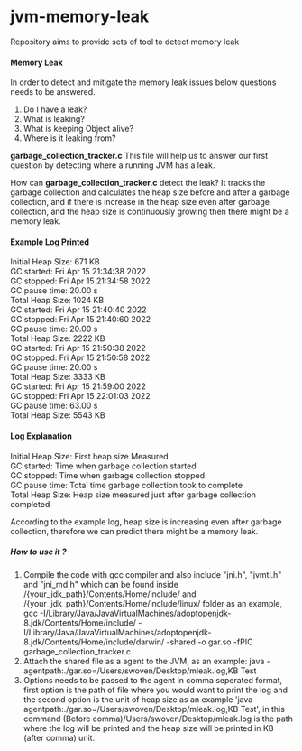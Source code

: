 # jvm-memory-leak
Repository aims to provide sets of tool to detect memory leak

#### Memory Leak
In order to detect and mitigate the memory leak issues below questions needs to be answered. 

1. Do I have a leak?  
2. What is leaking? 
3. What is keeping Object alive?
4. Where is it leaking from?

**garbage_collection_tracker.c** This file will help us to answer our first question by detecting where a running JVM has a leak. 

How can **garbage_collection_tracker.c** detect the leak? It tracks the garbage collection and calculates the heap size before and after a garbage collection, and if there is increase in the heap size even after garbage collection, and the heap size is continuously growing then there might be a memory leak. 

#### Example Log Printed 
Initial Heap Size: 671 KB <br>
GC started: Fri Apr 15 21:34:38 2022<br>
GC stopped: Fri Apr 15 21:34:58 2022<br>
GC pause time: 20.00 s<br>
Total Heap Size: 1024 KB</br>
GC started: Fri Apr 15 21:40:40 2022<br>
GC stopped: Fri Apr 15 21:40:60 2022<br>
GC pause time: 20.00 s<br>
Total Heap Size: 2222 KB</br>
GC started: Fri Apr 15 21:50:38 2022<br>
GC stopped: Fri Apr 15 21:50:58 2022<br>
GC pause time: 20.00 s<br>
Total Heap Size: 3333 KB<br>
GC started: Fri Apr 15 21:59:00 2022<br>
GC stopped: Fri Apr 15 22:01:03 2022<br>
GC pause time: 63.00 s<br>
Total Heap Size: 5543 KB<br>

#### Log Explanation
Initial Heap Size: First heap size Measured <br>
GC started: Time when garbage collection started <br>
GC stopped: Time when garbage collection stopped <br>
GC pause time: Total time garbage collection took to complete <br>
Total Heap Size: Heap size measured just after garbage collection completed <br>

According to the example log, heap size is increasing even after garbage collection, therefore we can predict there might be a memory leak. <br>

##### How to use it ?
1. Compile the code with gcc compiler and also include "jni.h", "jvmti.h" and "jni_md.h" which can be found inside /{your_jdk_path}/Contents/Home/include/ and /{your_jdk_path}/Contents/Home/include/linux/ folder as an example, gcc -I/Library/Java/JavaVirtualMachines/adoptopenjdk-8.jdk/Contents/Home/include/ -I/Library/Java/JavaVirtualMachines/adoptopenjdk-8.jdk/Contents/Home/include/darwin/ -shared -o gar.so -fPIC garbage_collection_tracker.c
2. Attach the shared file as a agent to the JVM, as an example: java -agentpath:./gar.so=/Users/swoven/Desktop/mleak.log,KB Test 
3. Options needs to be passed to the agent in comma seperated format, first option is the path of file where you would want to print the log and the second option is the unit of heap size as an example 'java -agentpath:./gar.so=/Users/swoven/Desktop/mleak.log,KB Test', in this command (Before comma)/Users/swoven/Desktop/mleak.log is the path where the log will be printed and the heap size will be printed in KB (after comma) unit. 







